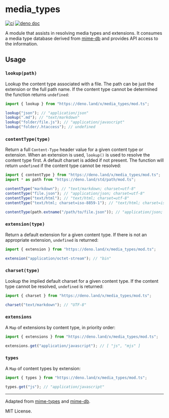 # media_types

[![ci][ci badge]][ci link]
[![deno doc](https://doc.deno.land/badge.svg)](https://doc.deno.land/https/deno.land/x/media_types/mod.ts)

A module that assists in resolving media types and extensions. It consumes a
media type database derived from [mime-db](https://github.com/jshttp/mime-db)
and provides API access to the information.

## Usage

### `lookup(path)`

Lookup the content type associated with a file. The path can be just the
extension or the full path name. If the content type cannot be determined the
function returns `undefined`:

```ts
import { lookup } from "https://deno.land/x/media_types/mod.ts";

lookup("json"); // "application/json"
lookup(".md"); // "text/markdown"
lookup("folder/file.js"); // "application/javascript"
lookup("folder/.htaccess"); // undefined
```

### `contentType(type)`

Return a full `Content-Type` header value for a given content type or extension.
When an extension is used, `lookup()` is used to resolve the content type first.
A default charset is added if not present. The function will return `undefined`
if the content type cannot be resolved:

```ts
import { contentType } from "https://deno.land/x/media_types/mod.ts";
import * as path from "https://deno.land/std/path/mod.ts";

contentType("markdown"); // "text/markdown; charset=utf-8"
contentType("file.json"); // "application/json; charset=utf-8"
contentType("text/html"); // "text/html; charset=utf-8"
contentType("text/html; charset=iso-8859-1"); // "text/html; charset=iso-8859-1"

contentType(path.extname("/path/to/file.json")); // "application/json; charset=utf-8"
```

### `extension(type)`

Return a default extension for a given content type. If there is not an
appropriate extension, `undefined` is returned:

```ts
import { extension } from "https://deno.land/x/media_types/mod.ts";

extension("application/octet-stream"); // "bin"
```

### `charset(type)`

Lookup the implied default charset for a given content type. If the content type
cannot be resolved, `undefined` is returned:

```ts
import { charset } from "https://deno.land/x/media_types/mod.ts";

charset("text/markdown"); // "UTF-8"
```

### `extensions`

A `Map` of extensions by content type, in priority order:

```ts
import { extensions } from "https://deno.land/x/media_types/mod.ts";

extensions.get("application/javascript"); // [ "js", "mjs" ]
```

### `types`

A `Map` of content types by extension:

```ts
import { types } from "https://deno.land/x/media_types/mod.ts";

types.get("js"); // "application/javascript"
```

---

Adapted from [mime-types](https://github.com/jshttp/mime-types) and
[mime-db](https://github.com/jshttp/mime-db).

MIT License.

[ci badge]: https://github.com/oakserver/media_types/workflows/ci/badge.svg
[ci link]: https://github.com/oakserver/media_types/actions

